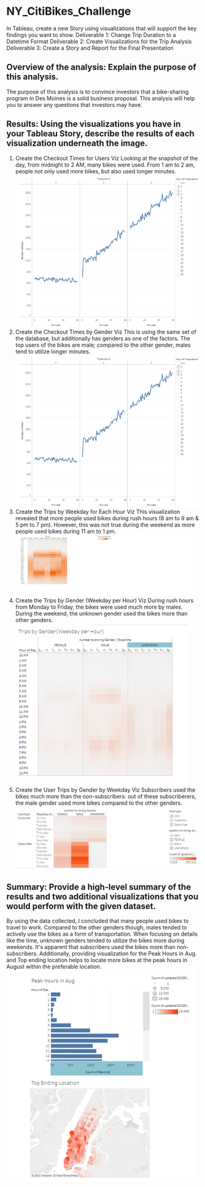 # NY_CitiBikes_Challenge
In Tableau, create a new Story using visualizations that will support the key findings you want to show.
Deliverable 1: Change Trip Duration to a Datetime Format
Deliverable 2: Create Visualizations for the Trip Analysis
Deliverable 3: Create a Story and Report for the Final Presentation

## Overview of the analysis: Explain the purpose of this analysis.
The purpose of this analysis is to convince investors that a bike-sharing program in Des Moines is a solid business proposal. This analysis will help you to answer any questions that investors may have.
## Results: Using the visualizations you have in your Tableau Story, describe the results of each visualization underneath the image.
1. Create the Checkout Times for Users Viz
 Looking at the snapshot of the day, from midnight to 2 AM, many bikes were used. From 1 am to 2 am, people not only used more bikes, but also used longer minutes.
 ![image](https://github.com/Jrobinson3/NY_CitiBikes_Challenge/blob/main/Checkout%20times%20for%20users.png)
2. Create the Checkout Times by Gender Viz
 This is using the same set of the database, but additionally has genders as one of the factors.  The top users of the bikes are male; compared to the other gender, males tend to utilize longer minutes. 
 ![image](https://github.com/Jrobinson3/NY_CitiBikes_Challenge/blob/main/Checkout%20times%20by%20gender.png)
3. Create the Trips by Weekday for Each Hour Viz
This visualization revealed that more people used bikes during rush hours (8 am to 9 am & 5 pm to 7 pm).  However, this was not true during the weekend as more people used bikes during 11 am to 1 pm. 
![image](https://github.com/Jrobinson3/NY_CitiBikes_Challenge/blob/main/Trips%20by%20weekday%20per%20hour.png)
4. Create the Trips by Gender (Weekday per Hour) Viz
During rush hours from Monday to Friday, the bikes were used much more by males.  During the weekend, the unknown gender used the bikes more than other genders. 
![image](https://github.com/Jrobinson3/NY_CitiBikes_Challenge/blob/main/Trips%20by%20gender.png)
5. Create the User Trips by Gender by Weekday Viz
Subscribers used the bikes much more than the non-subscribers: out of these subscriberers, the male gender used more bikes compared to the other genders.  
![image](https://github.com/Jrobinson3/NY_CitiBikes_Challenge/blob/main/User%20Trips%20by%20gender.png)
## Summary: Provide a high-level summary of the results and two additional visualizations that you would perform with the given dataset.
By using the data collected, I concluded that many people used bikes to travel to work. Compared to the other genders though, males tended to actively use the bikes as a form of transportation. 
When focusing on details like the time, unknown genders tended to utilize the bikes more during weekends. It's apparent that subscribers used the bikes more than non-subscribers.
Additionally, providing visualization for the Peak Hours in Aug. and Top ending location helps to locate more bikes at the peak hours in August within the preferable location. 
![image](https://github.com/Jrobinson3/NY_CitiBikes_Challenge/blob/main/Two%20Additional%20Viz.png)
